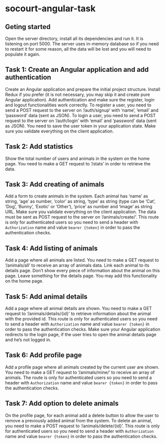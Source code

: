 # socourt-angular-task

## Geting started
Open the server directory, install all its dependencies and run it. It is listening on port 5000. The server uses in-memory database so if you need to restart it for some reason, all the data will be lost and you will need to populate it again.

## Task 1: Create an Angular application and add authentication
Create an Angular application and prepare the initial project structure. Install Redux if you prefer (it is not necessary, you may skip it and create pure Angular application). Add authentication and make sure the register, login and logout functionalities work correctly. To register a user, you need to send a POST request to the server on ‘/auth/signup’ with ‘name’, ‘email’ and ‘password’ data (sent as JSON). To login a user, you need to send a POST request to the server on ‘/auth/login’ with ‘email’ and ‘password’ data (sent as JSON). You need to save the user token in your application state. Make sure you validate everything on the client application.

## Task 2: Add statistics
Show the total number of users and animals in the system on the home page. You need to make a GET request to ‘/stats’ in order to retrieve the data.

## Task 3: Add creating of animals
Add a form to create animals in the system. Each animal has ‘name’ as string, ‘age’ as number, ‘color’ as string, ‘type’ as string (type can be ‘Cat’, ‘Dog’, ‘Bunny’, ‘Exotic’ or ‘Other’), ‘price’ as number and ‘image’ as string URL. Make sure you validate everything on the client application. The data must be sent as POST request to the server on ‘/animals/create/’. This route is only for authenticated users so you need to send a header with `Authorization` name and value `bearer {token}` in order to pass the authentication checks.

## Task 4: Add listing of animals
Add a page where all animals are listed. You need to make a GET request to ‘/animals/all’ to receive an array of animals data. Link each animal to its details page. Don’t show every piece of information about the animal on this page. Leave something for the details page. You may add this functionality on the home page.

## Task 5: Add animal details
Add a page where all animal details are shown. You need to make a GET request to ‘/animals/details/{id}’ to retrieve information about the animal with the provided id. This route is only for authenticated users so you need to send a header with `Authorization` name and value `bearer {token}` in order to pass the authentication checks. Make sure your Angular application redirects to the login page, if the user tries to open the animal details page and he’s not logged in.

## Task 6: Add profile page
Add a profile page where all animals created by the current user are shown. You need to make a GET request to ‘/animals/mine/’ to receive an array of animals. The route is only for authenticated users so you need to send a header with `Authorization` name and value `bearer {token}` in order to pass the authentication checks.

## Task 7: Add option to delete animals
On the profile page, for each animal add a delete button to allow the user to remove a previously added animal from the system. To delete an animal, you need to make a POST request to ‘/animals/delete/{id}’. This route is only for authenticated users so you need to send a header with `Authorization` name and value `bearer {token}` in order to pass the authentication checks.
